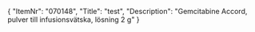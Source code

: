 {
  "ItemNr": "070148",
  "Title": "test",
  "Description": "Gemcitabine Accord, pulver till infusionsvätska, lösning 2 g"
}